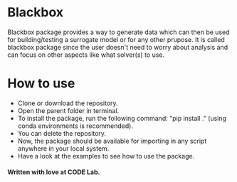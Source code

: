 # Blackbox
Blackbox package provides a way to generate data which can then be used for building/testing a surrogate model or for any other prupose. It is called blackbox package
since the user doesn't need to worry about analysis and can focus on other aspects like what solver(s) to use.

# How to use
- Clone or download the repository.
- Open the parent folder in terminal.
- To install the package, run the following command: "pip install ." (using conda environments is recommended). 
- You can delete the repository.
- Now, the package should be available for importing in any script anywhere in your local system.
- Have a look at the examples to see how to use the package.

#### Written with love at CODE Lab.